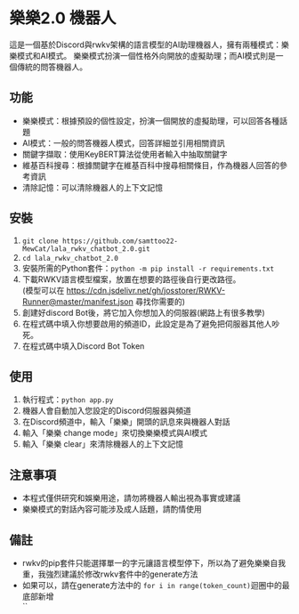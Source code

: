 # 樂樂2.0 機器人

這是一個基於Discord與rwkv架構的語言模型的AI助理機器人，擁有兩種模式：樂樂模式和AI模式。
樂樂模式扮演一個性格外向開放的虛擬助理；而AI模式則是一個傳統的問答機器人。

## 功能
- 樂樂模式：根據預設的個性設定，扮演一個開放的虛擬助理，可以回答各種話題
- AI模式：一般的問答機器人模式，回答詳細並引用相關資訊
- 關鍵字擷取：使用KeyBERT算法從使用者輸入中抽取關鍵字
- 維基百科搜尋：根據關鍵字在維基百科中搜尋相關條目，作為機器人回答的參考資訊
- 清除記憶：可以清除機器人的上下文記憶

## 安裝

1. `git clone https://github.com/samttoo22-MewCat/lala_rwkv_chatbot_2.0.git`
2. `cd lala_rwkv_chatbot_2.0`
3. 安裝所需的Python套件：`python -m pip install -r requirements.txt`
4. 下載RWKV語言模型檔案，放置在想要的路徑後自行更改路徑。</br>
   (模型可以在 https://cdn.jsdelivr.net/gh/josstorer/RWKV-Runner@master/manifest.json 尋找你需要的)
5. 創建好discord Bot後，將它加入你想加入的伺服器(網路上有很多教學)
6. 在程式碼中填入你想要啟用的頻道ID，此設定是為了避免把伺服器其他人吵死。
7. 在程式碼中填入Discord Bot Token

## 使用

1. 執行程式：`python app.py`
2. 機器人會自動加入您設定的Discord伺服器與頻道
3. 在Discord頻道中，輸入「樂樂」開頭的訊息來與機器人對話
4. 輸入「樂樂 change mode」來切換樂樂模式與AI模式
5. 輸入「樂樂 clear」來清除機器人的上下文記憶

## 注意事項
- 本程式僅供研究和娛樂用途，請勿將機器人輸出視為事實或建議
- 樂樂模式的對話內容可能涉及成人話題，請酌情使用

## 備註
- rwkv的pip套件只能選擇單一的字元讓語言模型停下，所以為了避免樂樂自我重，我強烈建議於修改rwkv套件中的generate方法
- 如果可以，請在generate方法中的 `for i in range(token_count)`迴圈中的最底部新增<br>
``
